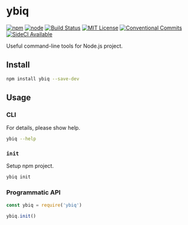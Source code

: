 # ybiq

[![npm](https://img.shields.io/npm/v/ybiq.svg)](https://www.npmjs.com/package/ybiq)
[![node](https://img.shields.io/node/v/ybiq.svg)](https://github.com/ybiquitous/ybiq)
[![Build Status](https://travis-ci.org/ybiquitous/ybiq.svg?branch=master)](https://travis-ci.org/ybiquitous/ybiq)
[![MIT License](https://img.shields.io/github/license/mashape/apistatus.svg)](LICENSE)
[![Conventional Commits](https://img.shields.io/badge/Conventional%20Commits-1.0.0-yellow.svg)](https://conventionalcommits.org)
[![SideCI Available](https://img.shields.io/badge/SideCI-available-blue.svg)](https://sideci.com)

Useful command-line tools for Node.js project.

## Install

```sh
npm install ybiq --save-dev
```

## Usage

### CLI

For details, please show help.

```sh
ybiq --help
```

### `init`

Setup npm project.

```sh
ybiq init
```

### Programmatic API

```js
const ybiq = require('ybiq')

ybiq.init()
```
